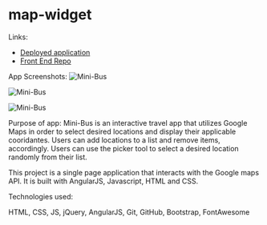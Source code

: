 # map-widget

Links:
* [Deployed application](https://sstone72389.github.io/map-widget/)
* [Front End Repo](https://github.com/sstone72389/map-widget)


App Screenshots: ![Mini-Bus](http://res.cloudinary.com/dfu4pwocw/image/upload/v1509312190/Screen_Shot_2017-10-29_at_5.20.38_PM_v0ev08.png "Main Page")

![Mini-Bus](http://res.cloudinary.com/dfu4pwocw/image/upload/v1509312195/Screen_Shot_2017-10-29_at_5.20.53_PM_pot77w.png "Map Section")

![Mini-Bus](http://res.cloudinary.com/dfu4pwocw/image/upload/v1509312198/Screen_Shot_2017-10-29_at_5.22.03_PM_vrgf4h.png "List Content")

Purpose of app: Mini-Bus is an interactive travel app that utilizes Google Maps in order to select desired locations and display their applicable cooridantes. Users can add locations to a list and remove items, accordingly. Users can use the picker tool to select a desired location randomly from their list. 

This project is a single page application that interacts with the Google maps API. It is built with AngularJS, Javascript, HTML and CSS.

Technologies used:

HTML, CSS, JS, jQuery, AngularJS, Git, GitHub, Bootstrap, FontAwesome
